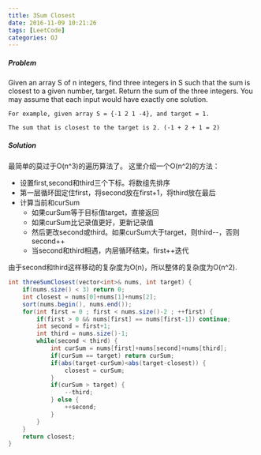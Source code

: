 ```yaml
---
title: 3Sum Closest
date: 2016-11-09 10:21:26
tags: [LeetCode]
categories: OJ
---
```


##### Problem
Given an array S of n integers, find three integers in S such that the sum is closest to a given number, target. Return the sum of the three integers. You may assume that each input would have exactly one solution.

    For example, given array S = {-1 2 1 -4}, and target = 1.

    The sum that is closest to the target is 2. (-1 + 2 + 1 = 2)

##### Solution
最简单的莫过于O(n^3)的遍历算法了。
这里介绍一个O(n^2)的方法：
- 设置first,second和third三个下标。将数组先排序
- 第一层循环固定住first，将second放在first+1，将third放在最后
- 计算当前和curSum
  - 如果curSum等于目标值target，直接返回
  - 如果curSum比记录值更好，更新记录值
  - 然后更改second或third。如果curSum大于target，则third--，否则second++
  - 当second和third相遇，内层循环结束。first++迭代

由于second和third这样移动的复杂度为O(n)，所以整体的复杂度为O(n^2).

```java
int threeSumClosest(vector<int>& nums, int target) {
    if(nums.size() < 3) return 0;
    int closest = nums[0]+nums[1]+nums[2];
    sort(nums.begin(), nums.end());
    for(int first = 0 ; first < nums.size()-2 ; ++first) {
        if(first > 0 && nums[first] == nums[first-1]) continue;
        int second = first+1;
        int third = nums.size()-1;
        while(second < third) {
            int curSum = nums[first]+nums[second]+nums[third];
            if(curSum == target) return curSum;
            if(abs(target-curSum)<abs(target-closest)) {
                closest = curSum;
            }
            if(curSum > target) {
                --third;
            } else {
                ++second;
            }
        }
    }
    return closest;
}
```
